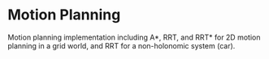 # Motion Planning
Motion planning implementation including A*, RRT, and RRT* for 2D motion planning in a grid world, and RRT for a non-holonomic
system (car).